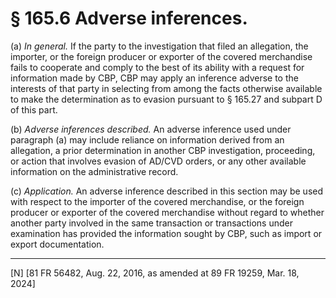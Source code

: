 # § 165.6   Adverse inferences.

(a) *In general.* If the party to the investigation that filed an allegation, the importer, or the foreign producer or exporter of the covered merchandise fails to cooperate and comply to the best of its ability with a request for information made by CBP, CBP may apply an inference adverse to the interests of that party in selecting from among the facts otherwise available to make the determination as to evasion pursuant to § 165.27 and subpart D of this part.


(b) *Adverse inferences described.* An adverse inference used under paragraph (a) may include reliance on information derived from an allegation, a prior determination in another CBP investigation, proceeding, or action that involves evasion of AD/CVD orders, or any other available information on the administrative record.


(c) *Application.* An adverse inference described in this section may be used with respect to the importer of the covered merchandise, or the foreign producer or exporter of the covered merchandise without regard to whether another party involved in the same transaction or transactions under examination has provided the information sought by CBP, such as import or export documentation.



---

[N] [81 FR 56482, Aug. 22, 2016, as amended at 89 FR 19259, Mar. 18, 2024]








